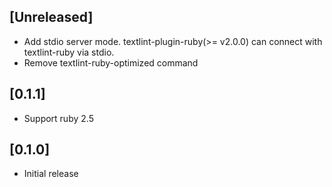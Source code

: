 ## [Unreleased]

- Add stdio server mode. textlint-plugin-ruby(>= v2.0.0) can connect with textlint-ruby via stdio.
- Remove textlint-ruby-optimized command

## [0.1.1]

- Support ruby 2.5

## [0.1.0]

- Initial release
